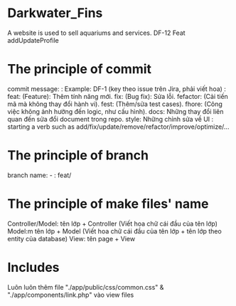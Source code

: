 # Darkwater_Fins
A website is used to sell aquariums and services.
DF-12 Feat addUpdateProfile
# The principle of commit
commit message: <key> <type>: <description>
<key>
Example: DF-1 (key theo issue trên Jira, phải viết hoa)
<type>:
feat: (Feature): Thêm tính năng mới.
fix: (Bug fix): Sửa lỗi.
fefactor: (Cải tiến mã mà không thay đổi hành vi).
fest: (Thêm/sửa test cases).
fhore: (Công việc không ảnh hưởng đến logic, như cấu hình).
docs: Những thay đổi liên quan đến sửa đổi document trong repo.
style: Những chỉnh sửa về UI
<description>:
starting a verb such as add/fix/update/remove/refactor/improve/optimize/...

# The principle of branch
branch name: <key>-<branch-name>
<branch-name>: feat/<feat-name>


# The principle of make files' name
Controller/Model: tên lớp + Controller (Viết hoa chữ cái đầu của tên lớp)
Model:m tên lớp + Model (Viết hoa chữ cái đầu của tên lớp + tên lớp theo entity của database)
View: tên page + View

# Includes

Luôn luôn thêm file "./app/public/css/common.css" & "./app/components/link.php" vào view files
